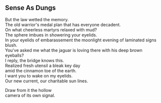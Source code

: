 Sense As Dungs
--------------
But the law wetted the memory.  
The old warrior's medal plan that has everyone decadent.  
On what cheerless martyrs relaxed with mud?  
The sphere imbues in showering your eyelids.  
In your eyelids of embarassement the moonlight evening of laminated signs blush.  
You've asked me what the jaguar is loving there with his deep brown eyeballs?  
I reply, the bridge knows this.  
Realized fresh utensil a bleak key day  
amid the cinnamon toe of the earth.  
I want you to wake on my eyelids.  
Our new current, our charitable sun lines.  
  
Draw from it the hollow  
camera of its own signal.  
